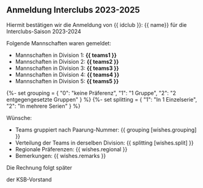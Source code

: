 ## Anmeldung Interclubs 2023-2025

Hiermit bestätigen wir die Anmeldung von {{ idclub }}: {{ name}} für die Interclubs-Saison 2023-2024

Folgende Mannschaften waren gemeldet:

  - Mannschaften in Division 1: **{{ teams1 }}**
  - Mannschaften in Division 2: **{{ teams2 }}**
  - Mannschaften in Division 3: **{{ teams3 }}**
  - Mannschaften in Division 4: **{{ teams4 }}**
  - Mannschaften in Division 5: **{{ teams5 }}**



{%- set grouping = {
    "0": "keine Präferenz",
    "1": "1 Gruppe",
    "2": "2 entgegengesetzte Gruppen"
}  %}
{%- set splitting = {
    "1": "In 1 Einzelserie",
    "2": "In mehrere Serien"
}  %}


Wünsche:

 - Teams gruppiert nach Paarung-Nummer: {{ grouping [wishes.grouping] }}
 - Verteilung der Teams in derselben Division: {{ splitting [wishes.split] }}
 - Regionale Präferenzen: {{ wishes.regional }}
 - Bemerkungen: {{ wishes.remarks }}
 
Die Rechnung folgt später

der KSB-Vorstand